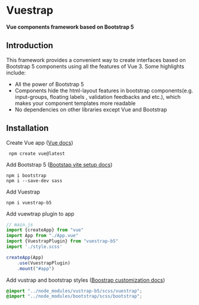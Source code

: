 # Vuestrap

**Vue components framework based on Bootstrap 5**


## Introduction
This framework provides a convenient way to create interfaces based on Bootstrap 5 components using all the features of Vue 3.
Some highlights include:
- All the power of Bootstrap 5
- Components hide the html-layout features in bootstrap components(e.g. input-groups, floating labels , validation feedbacks and etc.), which makes your component templates more readable
- No dependencies on other libraries except Vue and Bootstrap

## Installation

Create Vue app ([Vue docs](https://vuejs.org/guide/quick-start#creating-a-vue-application))
```
 npm create vue@latest
```

Add Bootstrap 5 ([Bootstap vite setup docs](https://getbootstrap.com/docs/5.3/getting-started/vite/#setup))

```
npm i bootstrap
npm i --save-dev sass
```

Add Vuestrap
```
npm i vuestrap-b5
```

Add vuewtrap plugin to app
```js
// main.js
import {createApp} from "vue"
import App from "./App.vue"
import {VuestrapPlugin} from "vuestrap-b5"
import './style.scss'

createApp(App)    
    .use(VuestrapPlugin)
    .mount("#app")
```

Add vustrap and bootstrap styles ([Boostrap customization docs](https://getbootstrap.com/docs/5.3/customize/sass/#importing))
```scss
@import "../node_modules/vustrap-b5/scss/vuestrap";
@import "../node_modules/bootstrap/scss/bootstrap";
```
